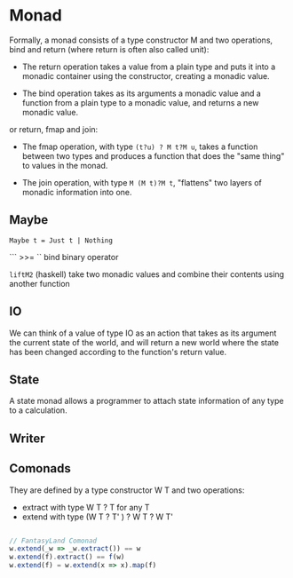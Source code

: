 
# Monad

Formally, a monad consists of a type constructor M and two operations, bind and return (where return is often also called unit):

- The return operation takes a value from a plain type and puts it into a monadic container using the constructor, creating a monadic value.

- The bind operation takes as its arguments a monadic value and a function from a plain type to a monadic value, and returns a new monadic value.

or return, fmap and join:

- The fmap operation, with type ```(t?u) ? M t?M u```, takes a function between two types and produces a function that does the "same thing" to values in the monad.

- The join operation, with type ```M (M t)?M t```, "flattens" two layers of monadic information into one.




## Maybe

```
Maybe t = Just t | Nothing
```

``` >>= `` bind binary operator

`` liftM2 `` (haskell) take two monadic values and combine their contents using another function

## IO

We can think of a value of type IO as an action that takes as its argument the current state of the world, and will return a new world where the state has been changed according to the function's return value.

## State

A state monad allows a programmer to attach state information of any type to a calculation.

## Writer

## Comonads

They are defined by a type constructor W T and two operations:

- extract with type W T ? T for any T
- extend with type (W T ? T' ) ? W T ? W T'

```javascript

// FantasyLand Comonad
w.extend(_w => _w.extract()) == w
w.extend(f).extract() == f(w)
w.extend(f) = w.extend(x => x).map(f)


```